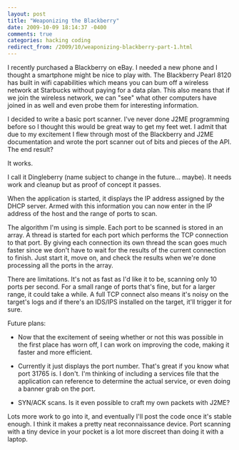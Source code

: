 ```yaml
---
layout: post
title: "Weaponizing the Blackberry"
date: 2009-10-09 18:14:37 -0400
comments: true
categories: hacking coding
redirect_from: /2009/10/weaponizing-blackberry-part-1.html
---
```


I recently purchased a Blackberry on eBay. I needed a new phone and I
thought a smartphone might be nice to play with. The Blackberry Pearl 8120
has built in wifi capabilities which means you can bum off a wireless
network at Starbucks without paying for a data plan. This also means that
if we join the wireless network, we can "see" what other computers have
joined in as well and even probe them for interesting information. 

<!--more-->

I decided to write a basic port scanner. I've never done J2ME programming
before so I thought this would be great way to get my feet wet. I admit
that due to my excitement I flew through most of the Blackberry and J2ME
documentation and wrote the port scanner out of bits and pieces of the API.
The end result?

It works. 

I call it Dingleberry (name subject to change in the future... maybe). It
needs work and cleanup but as proof of concept it passes. 

When the application is started, it displays the IP address assigned by the
DHCP server. Armed with this information you can now enter in the IP
address of the host and the range of ports to scan. 

The algorithm I'm using is simple. Each port to be scanned is stored in an
array. A thread is started for each port which performs the TCP connection
to that port. By giving each connection its own thread the scan goes much
faster since we don't have to wait for the results of the current
connection to finish. Just start it, move on, and check the results when
we're done processing all the ports in the array. 

There are limitations. It's not as fast as I'd like it to be, scanning only
10 ports per second. For a small range of ports that's fine, but for a
larger range, it could take a while. A full TCP connect also means it's
noisy on the target's logs and if there's an IDS/IPS installed on the
target, it'll trigger it for sure.

Future plans:

* Now that the excitement of seeing whether or not this was possible in the
first place has worn off, I can work on improving the code, making it
faster and more efficient.

* Currently it just displays the port number. That's great if you know what
port 31765 is. I don't. I'm thinking of including a services file that the
application can reference to determine the actual service, or even doing a
banner grab on the port.

* SYN/ACK scans. Is it even possible to craft my own packets with J2ME?

Lots more work to go into it, and eventually I'll post the code once it's
stable enough. I think it makes a pretty neat reconnaissance device. Port
scanning with a tiny device in your pocket is a lot more discreet than
doing it with a laptop.
